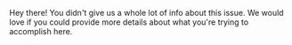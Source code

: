 Hey there! You didn't give us a whole lot of info about this issue. We would love if you could provide more details about what you're trying to accomplish here.

